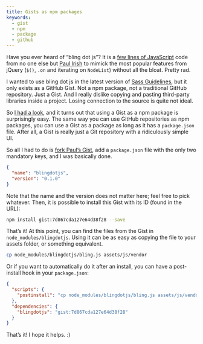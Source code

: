 ```yaml
---
title: Gists as npm packages
keywords:
  - gist
  - npm
  - package
  - github
---
```


Have you ever heard of “bling dot js”? It is a [few lines of JavaScript](https://gist.github.com/paulirish/12fb951a8b893a454b32) code from no one else but [Paul Irish](https://twitter.com/paul_irish) to mimick the most popular features from jQuery (`$()`, `.on` and iterating on `NodeList`) without all the bloat. Pretty rad.

I wanted to use bling dot js in the latest version of [Sass Guidelines](http://sass-guidelin.es), but it only exists as a GitHub Gist. Not a npm package, not a traditional GitHub repository. Just a Gist. And I really dislike copying and pasting third-party libraries inside a project. Losing connection to the source is quite not ideal.

So [I had a look](https://docs.npmjs.com/cli/install), and it turns out that using a Gist as a npm package is surprisingly easy. The same way you can use GitHub repositories as npm packages, you can use a Gist as a package as long as it has a `package.json` file. After all, a Gist is really just a Git repository with a ridiculously simple UI.

So all I had to do is [fork Paul’s Gist](https://gist.github.com/KittyGiraudel/7d867cda127e64d38f28), add a `package.json` file with the only two mandatory keys, and I was basically done.

```json
{
  "name": "blingdotjs",
  "version": "0.1.0"
}
```

Note that the name and the version does not matter here; feel free to pick whatever. Then, it is possible to install this Gist with its ID (found in the URL):

```sh
npm install gist:7d867cda127e64d38f28 --save
```

That’s it! At this point, you can find the files from the Gist in `node_modules/blingdotjs`. Using it can be as easy as copying the file to your assets folder, or something equivalent.

```sh
cp node_modules/blingdotjs/bling.js assets/js/vendor
```

Or if you want to automatically do it after an install, you can have a post-install hook in your `package.json`:

```json
{
  "scripts": {
    "postinstall": "cp node_modules/blingdotjs/bling.js assets/js/vendor"
  },
  "dependencies": {
    "blingdotjs": "gist:7d867cda127e64d38f28"
  }
}
```

That’s it! I hope it helps. :)
